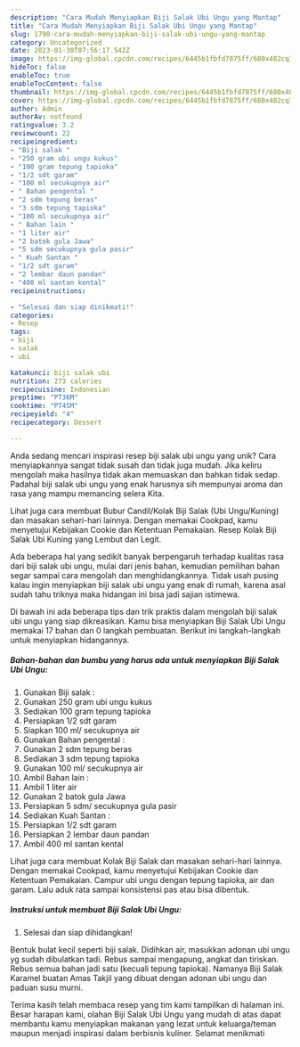 ```yaml
---
description: "Cara Mudah Menyiapkan Biji Salak Ubi Ungu yang Mantap"
title: "Cara Mudah Menyiapkan Biji Salak Ubi Ungu yang Mantap"
slug: 1790-cara-mudah-menyiapkan-biji-salak-ubi-ungu-yang-mantap
category: Uncategorized
date: 2023-01-30T07:56:17.542Z
image: https://img-global.cpcdn.com/recipes/6445b1fbfd7875ff/680x482cq70/biji-salak-ubi-ungu-foto-resep-utama.jpg
hideToc: false
enableToc: true
enableTocContent: false
thumbnail: https://img-global.cpcdn.com/recipes/6445b1fbfd7875ff/680x482cq70/biji-salak-ubi-ungu-foto-resep-utama.jpg
cover: https://img-global.cpcdn.com/recipes/6445b1fbfd7875ff/680x482cq70/biji-salak-ubi-ungu-foto-resep-utama.jpg
author: Admin
authorAv: notfound
ratingvalue: 3.2
reviewcount: 22
recipeingredient:
- "Biji salak "
- "250 gram ubi ungu kukus"
- "100 gram tepung tapioka"
- "1/2 sdt garam"
- "100 ml secukupnya air"
- " Bahan pengental "
- "2 sdm tepung beras"
- "3 sdm tepung tapioka"
- "100 ml secukupnya air"
- " Bahan lain "
- "1 liter air"
- "2 batok gula Jawa"
- "5 sdm secukupnya gula pasir"
- " Kuah Santan "
- "1/2 sdt garam"
- "2 lembar daun pandan"
- "400 ml santan kental"
recipeinstructions:

- "Selesai dan siap dinikmati!"
categories:
- Resep
tags:
- biji
- salak
- ubi

katakunci: biji salak ubi 
nutrition: 273 calories
recipecuisine: Indonesian
preptime: "PT36M"
cooktime: "PT45M"
recipeyield: "4"
recipecategory: Dessert

---
```





Anda sedang mencari inspirasi resep biji salak ubi ungu yang unik? Cara menyiapkannya sangat tidak susah dan tidak juga mudah. Jika keliru mengolah maka hasilnya tidak akan memuaskan dan bahkan tidak sedap. Padahal biji salak ubi ungu yang enak harusnya sih mempunyai aroma dan rasa yang mampu memancing selera Kita.





Lihat juga cara membuat Bubur Candil/Kolak Biji Salak (Ubi Ungu/Kuning) dan masakan sehari-hari lainnya. Dengan memakai Cookpad, kamu menyetujui Kebijakan Cookie dan Ketentuan Pemakaian. Resep Kolak Biji Salak Ubi Kuning yang Lembut dan Legit.

Ada beberapa hal yang sedikit banyak berpengaruh terhadap kualitas rasa dari biji salak ubi ungu, mulai dari jenis bahan, kemudian pemilihan bahan segar sampai cara mengolah dan menghidangkannya. Tidak usah pusing kalau ingin menyiapkan biji salak ubi ungu yang enak di rumah, karena asal sudah tahu triknya maka hidangan ini bisa jadi sajian istimewa.






Di bawah ini ada beberapa tips dan trik praktis dalam mengolah biji salak ubi ungu yang siap dikreasikan. Kamu bisa menyiapkan Biji Salak Ubi Ungu memakai 17 bahan dan 0 langkah pembuatan. Berikut ini langkah-langkah untuk menyiapkan hidangannya.

<!--inarticleads1-->

##### Bahan-bahan dan bumbu yang harus ada untuk menyiapkan Biji Salak Ubi Ungu:

1. Gunakan Biji salak :
1. Gunakan 250 gram ubi ungu kukus
1. Sediakan 100 gram tepung tapioka
1. Persiapkan 1/2 sdt garam
1. Siapkan 100 ml/ secukupnya air
1. Gunakan  Bahan pengental :
1. Gunakan 2 sdm tepung beras
1. Sediakan 3 sdm tepung tapioka
1. Gunakan 100 ml/ secukupnya air
1. Ambil  Bahan lain :
1. Ambil 1 liter air
1. Gunakan 2 batok gula Jawa
1. Persiapkan 5 sdm/ secukupnya gula pasir
1. Sediakan  Kuah Santan :
1. Persiapkan 1/2 sdt garam
1. Persiapkan 2 lembar daun pandan
1. Ambil 400 ml santan kental


Lihat juga cara membuat Kolak Biji Salak dan masakan sehari-hari lainnya. Dengan memakai Cookpad, kamu menyetujui Kebijakan Cookie dan Ketentuan Pemakaian. Campur ubi ungu dengan tepung tapioka, air dan garam. Lalu aduk rata sampai konsistensi pas atau bisa dibentuk. 

<!--inarticleads2-->

##### Instruksi untuk membuat Biji Salak Ubi Ungu:


1. Selesai dan siap dihidangkan!

Bentuk bulat kecil seperti biji salak. Didihkan air, masukkan adonan ubi ungu yg sudah dibulatkan tadi. Rebus sampai mengapung, angkat dan tiriskan. Rebus semua bahan jadi satu (kecuali tepung tapioka). Namanya Biji Salak Karamel buatan Amas Takjil yang dibuat dengan adonan ubi ungu dan paduan susu murni. 

Terima kasih telah membaca resep yang tim kami tampilkan di halaman ini. Besar harapan kami, olahan Biji Salak Ubi Ungu yang mudah di atas dapat membantu kamu menyiapkan makanan yang lezat untuk keluarga/teman maupun menjadi inspirasi dalam berbisnis kuliner. Selamat menikmati
